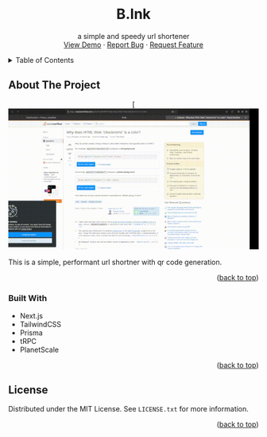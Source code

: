 <!-- Improved compatibility of back to top link: See: https://github.com/othneildrew/Best-README-Template/pull/73 -->
<a name="readme-top"></a>
<!--
*** Thanks for checking out the Best-README-Template. If you have a suggestion
*** that would make this better, please fork the repo and create a pull request
*** or simply open an issue with the tag "enhancement".
*** Don't forget to give the project a star!
*** Thanks again! Now go create something AMAZING! :D
-->



<!-- PROJECT SHIELDS -->
<!--
*** I'm using markdown "reference style" links for readability.
*** Reference links are enclosed in brackets [ ] instead of parentheses ( ).
*** See the bottom of this document for the declaration of the reference variables
*** for contributors-url, forks-url, etc. This is an optional, concise syntax you may use.
*** https://www.markdownguide.org/basic-syntax/#reference-style-links
-->


<!-- PROJECT LOGO -->
<br />
<div align="center">


  <h1 align="center">B.lnk</h1>

  <p align="center">
    a simple and speedy url shortener
    <br />
    <a href="https://blnk.fraserws.dev/">View Demo</a>
    ·
    <a href="https://github.com/fraserws/blnk/issues">Report Bug</a>
    ·
    <a href="https://github.com/fraserws/blnk/issues">Request Feature</a>
  </p>
</div>



<!-- TABLE OF CONTENTS -->
<details>
  <summary>Table of Contents</summary>
  <ol>
    <li>
      <a href="#about-the-project">About The Project</a>
      <ul>
        <li><a href="#built-with">Built With</a></li>
      </ul>
    </li>
    </li>
    <li><a href="#license">License</a></li>
  </ol>
</details>



<!-- ABOUT THE PROJECT -->
## About The Project
<div align="center">

[![](https://github.com/fraserws/blnk/blob/main/2022-09-15%2017-09-06.gif)
</div align="center">
This is a simple, performant url shortner with qr code generation.

<p align="right">(<a href="#readme-top">back to top</a>)</p>



### Built With





* Next.js
* TailwindCSS
* Prisma
* tRPC
* PlanetScale


<p align="right">(<a href="#readme-top">back to top</a>)</p>












<!-- LICENSE -->
## License

Distributed under the MIT License. See `LICENSE.txt` for more information.

<p align="right">(<a href="#readme-top">back to top</a>)</p>







